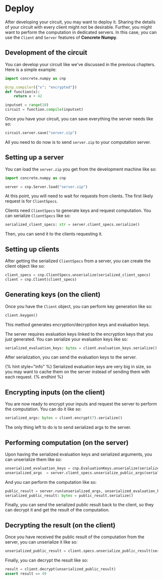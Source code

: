 # Deploy

After developing your circuit, you may want to deploy it. Sharing the details of your circuit with every client might not be desirable. Further, you might want to perform the computation in dedicated servers. In this case, you can use the `Client` and `Server` features of **Concrete Numpy**.

## Development of the circuit

You can develop your circuit like we've discussed in the previous chapters. Here is a simple example:

<!--pytest-codeblocks:skip-->
```python
import concrete.numpy as cnp

@cnp.compiler({"x": "encrypted"})
def function(x):
    return x + 42

inputset = range(10)
circuit = function.compile(inputset)
```

Once you have your circuit, you can save everything the server needs like so:

<!--pytest-codeblocks:skip-->
```python
circuit.server.save("server.zip")
```

All you need to do now is to send `server.zip` to your computation server.

## Setting up a server

You can load the `server.zip` you get from the development machine like so:

<!--pytest-codeblocks:skip-->
```python
import concrete.numpy as cnp

server = cnp.Server.load("server.zip")
```

At this point, you will need to wait for requests from clients. The first likely request is for `ClientSpecs`.

Clients need `ClientSpecs` to generate keys and request computation. You can serialize `ClientSpecs` like so:

<!--pytest-codeblocks:skip-->
```python
serialized_client_specs: str = server.client_specs.serialize()
```

Then, you can send it to the clients requesting it.

## Setting up clients

After getting the serialized `ClientSpecs` from a server, you can create the client object like so:

<!--pytest-codeblocks:skip-->
```python
client_specs = cnp.ClientSpecs.unserialize(serialized_client_specs)
client = cnp.Client(client_specs)
```

## Generating keys (on the client)

Once you have the `Client` object, you can perform key generation like so:

<!--pytest-codeblocks:skip-->
```python
client.keygen()
```

This method generates encryption/decryption keys and evaluation keys.

The server requires evaluation keys linked to the encryption keys that you just generated. You can serialize your evaluation keys like so:

<!--pytest-codeblocks:skip-->
```python
serialized_evaluation_keys: bytes = client.evaluation_keys.serialize()
```

After serialization, you can send the evaluation keys to the server.

{% hint style="info" %}
Serialized evaluation keys are very big in size, so you may want to cache them on the server instead of sending them with each request.
{% endhint %}

## Encrypting inputs (on the client)

You are now ready to encrypt your inputs and request the server to perform the computation. You can do it like so:

<!--pytest-codeblocks:skip-->
```python
serialized_args: bytes = client.encrypt(7).serialize()
```

The only thing left to do is to send serialized args to the server.

## Performing computation (on the server)

Upon having the serialized evaluation keys and serialized arguments, you can unserialize them like so:

<!--pytest-codeblocks:skip-->
```python
unserialized_evaluation_keys = cnp.EvaluationKeys.unserialize(serialized_evaluation_keys)
unserialized_args  = server.client_specs.unserialize_public_args(serialized_args)
```

And you can perform the computation like so:

<!--pytest-codeblocks:skip-->
```python
public_result = server.run(unserialized_args, unserialized_evaluation_keys)
serialized_public_result: bytes = public_result.serialize()
```

Finally, you can send the serialized public result back to the client, so they can decrypt it and get the result of the computation.

## Decrypting the result (on the client)

Once you have received the public result of the computation from the server, you can unserialize it like so:

<!--pytest-codeblocks:skip-->
```python
unserialized_public_result = client.specs.unserialize_public_result(serialized_public_result)
```

Finally, you can decrypt the result like so:

<!--pytest-codeblocks:skip-->
```python
result = client.decrypt(unserialized_public_result)
assert result == 49
```
